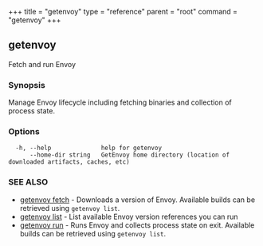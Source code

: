 +++
title = "getenvoy"
type = "reference"
parent = "root"
command = "getenvoy"
+++
## getenvoy

Fetch and run Envoy

### Synopsis

Manage Envoy lifecycle including fetching binaries and collection of process state.

### Options

```
  -h, --help              help for getenvoy
      --home-dir string   GetEnvoy home directory (location of downloaded artifacts, caches, etc)
```

### SEE ALSO

* [getenvoy fetch](/reference/getenvoy_fetch)	 - Downloads a version of Envoy. Available builds can be retrieved using `getenvoy list`.
* [getenvoy list](/reference/getenvoy_list)	 - List available Envoy version references you can run
* [getenvoy run](/reference/getenvoy_run)	 - Runs Envoy and collects process state on exit. Available builds can be retrieved using `getenvoy list`.

